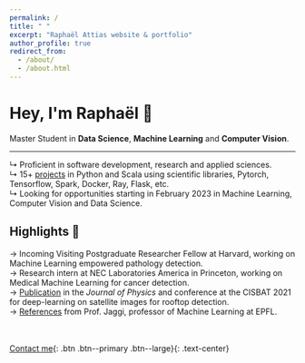 ```yaml
---
permalink: /
title: " "
excerpt: "Raphaël Attias website & portfolio"
author_profile: true
redirect_from: 
  - /about/
  - /about.html
---
```

# Hey, I'm Raphaël <span class="wave">👋</span> 
Master Student in **Data Science**, **Machine Learning** and **Computer Vision**.<br>

---

↳ Proficient in software development, research and applied sciences.<br>
↳ 15+ [projects](/year-archive/) in Python and Scala using scientific libraries, Pytorch, Tensorflow, Spark, Docker, Ray, Flask, etc. <br>
↳ Looking for opportunities starting in February 2023 in Machine Learning, Computer Vision and Data Science. 

## Highlights 🌟
→ Incoming Visiting Postgraduate Researcher Fellow at Harvard, working on Machine Learning empowered pathology detection.<br>
→ Research intern at NEC Laboratories America in Princeton, working on Medical Machine Learning for cancer detection.<br>
→ [Publication](/publications/) in the *Journal of Physics* and conference at the CISBAT 2021 for deep-learning on satellite images for rooftop detection. <br>
→ [References](/files/recommendation.pdf) from Prof. Jaggi, professor of Machine Learning at EPFL.

<br><br>
[Contact me](mailto:raphael.attias@outlook.com){: .btn .btn--primary .btn--large}{: .text-center}


